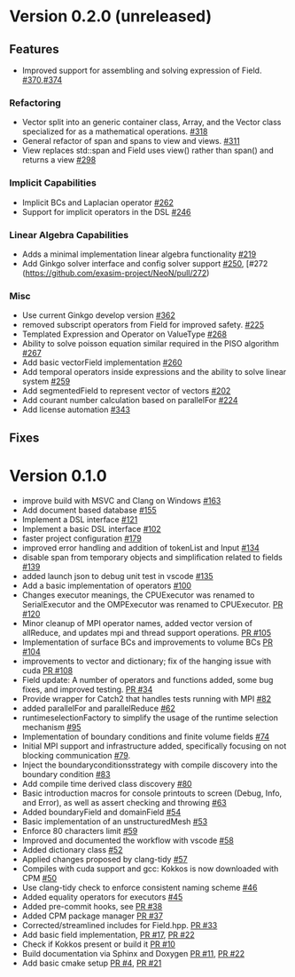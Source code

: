 # Version 0.2.0 (unreleased)
## Features
- Improved support for assembling and solving expression of Field<Vec3>. [#370](https://github.com/exasim-project/NeoN/pull/370),[#374](https://github.com/exasim-project/NeoN/pull/374)
### Refactoring
- Vector split into an generic container class, Array, and the Vector class specialized for as a mathematical operations.  [#318](https://github.com/exasim-project/NeoN/pull/318)
- General refactor of span and spans to view and views.  [#311](https://github.com/exasim-project/NeoN/pull/311)
- View replaces std::span and Field uses view() rather than span() and returns a view [#298](https://github.com/exasim-project/NeoN/pull/298)
### Implicit Capabilities
- Implicit BCs and Laplacian operator [#262](https://github.com/exasim-project/NeoN/pull/262)
- Support for implicit operators in the DSL [#246](https://github.com/exasim-project/NeoN/pull/246)
### Linear Algebra Capabilities
- Adds a minimal implementation linear algebra functionality [#219](https://github.com/exasim-project/NeoN/pull/219)
- Add Ginkgo solver interface and config solver support [#250](https://github.com/exasim-project/NeoN/pull/250), [#272
(https://github.com/exasim-project/NeoN/pull/272)
### Misc
- Use current Ginkgo develop version [#362](https://github.com/exasim-project/NeoN/pull/362)
- removed subscript operators from Field for improved safety. [#225](https://github.com/exasim-project/NeoN/pull/285)
- Templated Expression and Operator on ValueType [#268](https://github.com/exasim-project/NeoN/pull/268)
- Ability to solve poisson equation similar required in the PISO algorithm [#267](https://github.com/exasim-project/NeoN/pull/267)
- Add basic vectorField implementation  [#260](https://github.com/exasim-project/NeoN/pull/260)
- Add temporal operators inside expressions and the ability to solve linear system [#259 ](https://github.com/exasim-project/NeoN/pull/259)
- Add segmentedField to represent vector of vectors [#202](https://github.com/exasim-project/NeoN/pull/202)
- Add courant number calculation based on parallelFor [#224](https://github.com/exasim-project/NeoN/pull/224)
- Add license automation [#343](https://github.com/exasim-project/NeoN/pull/343)
## Fixes
# Version 0.1.0
- improve build with MSVC and Clang on Windows [#163](https://github.com/exasim-project/NeoN/pull/163)
- Add document based database [#155](https://github.com/exasim-project/NeoN/pull/155)
- Implement a DSL interface [#121](https://github.com/exasim-project/NeoN/pull/121)
- Implement a basic DSL interface [#102](https://github.com/exasim-project/NeoN/pull/102)
- faster project configuration [#179](https://github.com/exasim-project/NeoN/pull/179)
- improved error handling and addition of tokenList and Input [#134](https://github.com/exasim-project/NeoN/pull/134)
- disable span from temporary objects and simplification related to fields [#139](https://github.com/exasim-project/NeoN/pull/139)
- added launch json to debug unit test in vscode [#135](https://github.com/exasim-project/NeoN/pull/135)
- Add a basic implementation of operators [#100](https://github.com/exasim-project/NeoN/pull/100)
- Changes executor meanings, the CPUExecutor was renamed to SerialExecutor and  the OMPExecutor was renamed to CPUExecutor. [PR #120](https://github.com/exasim-project/NeoN/pull/120)
- Minor cleanup of MPI operator names, added vector version of allReduce, and updates mpi and thread support operations. [PR #105](https://github.com/exasim-project/NeoN/pull/105)
- Implementation of surface BCs and improvements to volume BCs  [PR #104](https://github.com/exasim-project/NeoN/pull/104)
- improvements to vector and dictionary; fix of the hanging issue with cuda  [PR #108](https://github.com/exasim-project/NeoN/pull/108)
- Field update: A number of operators and functions added, some bug fixes, and improved testing. [PR #34](https://github.com/exasim-project/NeoN/pull/34)
- Provide wrapper for Catch2 that handles tests running with MPI [#82](https://github.com/exasim-project/NeoN/pull/82)
- added parallelFor and parallelReduce [#62](https://github.com/exasim-project/NeoN/pull/62)
- runtimeselectionFactory to simplify the usage of the runtime selection mechanism  [#95](https://github.com/exasim-project/NeoN/pull/95)
- Implementation of boundary conditions and finite volume fields [#74](https://github.com/exasim-project/NeoN/pull/74)
- Initial MPI support and infrastructure added, specifically focusing on not blocking communication [#79](https://github.com/exasim-project/NeoN/pull/79).
- Inject the boundaryconditionsstrategy with compile discovery into the boundary condition  [#83](https://github.com/exasim-project/NeoN/pull/83)
- Add compile time derived class discovery [#80](https://github.com/exasim-project/NeoN/pull/80)
- Basic introduction macros for console printouts to screen (Debug, Info, and Error), as well as assert checking and throwing [#63](https://github.com/exasim-project/NeoN/pull/63)
- Added boundaryField and domainField [#54](https://github.com/exasim-project/NeoN/pull/54)
- Basic implementation of an unstructuredMesh [#53](https://github.com/exasim-project/NeoN/pull/53)
- Enforce 80 characters limit [#59](https://github.com/exasim-project/NeoN/pull/59)
- Improved and documented the workflow with vscode [#58](https://github.com/exasim-project/NeoN/pull/58)
- Added dictionary class [#52](https://github.com/exasim-project/NeoN/pull/52)
- Applied changes proposed by clang-tidy [#57](https://github.com/exasim-project/NeoN/pull/57)
- Compiles with cuda support and gcc: Kokkos is now downloaded with CPM [#50](https://github.com/exasim-project/NeoN/pull/50)
- Use clang-tidy check to enforce consistent naming scheme [#46](https://github.com/exasim-project/NeoN/pull/46)
- Added equality operators for executors [#45](https://github.com/exasim-project/NeoN/pull/45)
- Added pre-commit hooks, see [PR #38](https://github.com/exasim-project/NeoN/pull/38)
- Added CPM package manager [PR #37](https://github.com/exasim-project/NeoN/pull/37)
- Corrected/streamlined includes for Field.hpp. [PR #33](https://github.com/exasim-project/NeoN/pull/33)
- Add basic field implementation, [PR #17](https://github.com/exasim-project/NeoN/pull/17), [PR #22](https://github.com/exasim-project/NeoN/pull/22)
- Check if Kokkos present or build it [PR #10](https://github.com/exasim-project/NeoN/pull/10)
- Build documentation via Sphinx and Doxygen [PR #11](https://github.com/exasim-project/NeoN/pull/11), [PR #22](https://github.com/exasim-project/NeoN/pull/22)
- Add basic cmake setup [PR #4](https://github.com/exasim-project/NeoN/pull/4), [PR #21](https://github.com/exasim-project/NeoN/pull/21)
